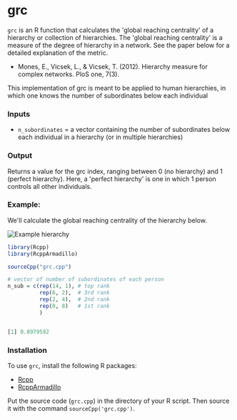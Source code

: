 # grc

`grc` is an R function that calculates the 'global reaching centrality'  of a hierarchy or collection of hierarchies. The 'global reaching centrality' is a measure of the degree of hierarchy in a network. See the paper below for a detailed explanation of the metric. 

* Mones, E., Vicsek, L., & Vicsek, T. (2012). Hierarchy measure for complex networks. PloS one, 7(3).  

This implementation of grc is meant to be applied to human hierarchies, in which one knows the number of subordinates below each individual


### Inputs

* `n_subordinates` = a vector containing the number of subordinates below each individual in a hierarchy (or in multiple hierarchies)


### Output
Returns a value for the grc index, ranging between 0 (no hierarchy) and 1 (perfect hierarchy). Here, a 'perfect hierarchy' is one in which 1 person controls all other individuals.


### Example:

We'll calculate the global reaching centrality of the hierarchy below. 

![Example hierarchy](https://economicsfromthetopdown.files.wordpress.com/2019/05/hierarchy_model-1.png)


```R
library(Rcpp)
library(RcppArmadillo)

sourceCpp("grc.cpp")

# vector of number of subordinates of each person
n_sub = c(rep(14, 1), # top rank
          rep(6, 2),  # 3rd rank
          rep(2, 4),  # 2nd rank
          rep(0, 8)   # 1st rank
          )


[1] 0.8979592
```


### Installation
To use `grc`, install the following R packages:
 * [Rcpp](https://cran.r-project.org/web/packages/Rcpp/index.html) 
 * [RcppArmadillo](https://cran.r-project.org/web/packages/RcppArmadillo/index.html) 

Put the source code (`grc.cpp`) in the directory of your R script. Then source it with the command `sourceCpp('grc.cpp')`.




